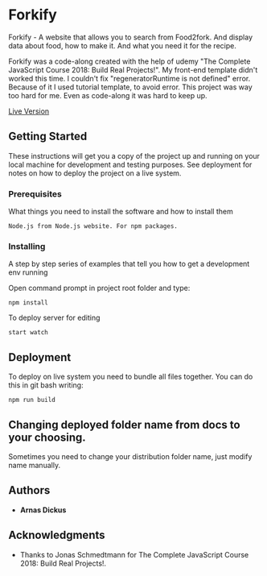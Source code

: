 # Forkify

Forkify - A website that allows you to search from Food2fork. And display data about food, how to make it. And what you need it for the recipe.

Forkify was a code-along created with the help of udemy "The Complete JavaScript Course 2018: Build Real Projects!". My front-end template didn't worked this time. I couldn't fix "regeneratorRuntime is not defined" error. Because of it I used tutorial template, to avoid error. This project was way too hard for me. Even as code-along it was hard to keep up.

[Live Version](https://arnasdickus.github.io/Forkify/)

## Getting Started

These instructions will get you a copy of the project up and running on your local machine for development and testing purposes. See deployment for notes on how to deploy the project on a live system.

### Prerequisites

What things you need to install the software and how to install them

```
Node.js from Node.js website. For npm packages.
```

### Installing

A step by step series of examples that tell you how to get a development env running

Open command prompt in project root folder and type:

```
npm install
```
To deploy server for editing
```
start watch
```

## Deployment

To deploy on live system you need to bundle all files together. You can do this in git bash writing:

```
npm run build
```

## Changing deployed folder name from docs to your choosing.

Sometimes you need to change your distribution folder name, just modify name manually.

## Authors

* **Arnas Dickus**

## Acknowledgments

* Thanks to Jonas Schmedtmann for The Complete JavaScript Course 2018: Build Real Projects!.
